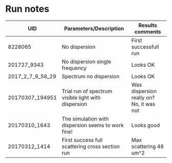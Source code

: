 # Run notes

| UID     | Parameters/Description | Results comments |
--------- | ---------------------- | ---------------- |
8228065 | No dispersion | First successfull run |
201727_9343 | No dispersion single frequency | Looks OK |
2017_2_7_9_58_29 | Spectrum no dispersion | Looks OK |
20170307_194951 | Trial run of spectrum visible light with dispersion | Was dispersion really on? No, it was not |
20170310_1643 | The simulation with dispersion seems to work fine! | Looks good |
20170312_1414 | First success full scattering cross section run | Max scattering 48 um^2 |
